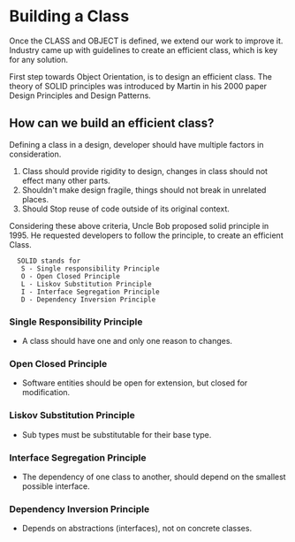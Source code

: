 # Building a Class

Once the CLASS and OBJECT is defined, we extend our work to improve it. Industry came up with guidelines to create an efficient class, which is key for any solution.

First step towards Object Orientation, is to design an efficient class. The theory of SOLID principles was introduced by Martin in his 2000 paper Design Principles and Design Patterns.

## How can we build an efficient class?
Defining a class in a design, developer should have multiple factors in consideration.

1) Class should provide rigidity to design, changes in class should not effect many other parts.
2) Shouldn't make design fragile, things should not break in unrelated places.
3) Should Stop reuse of code outside of its original context.

Considering these above criteria, Uncle Bob proposed solid principle in 1995. He requested developers to follow the principle, to create an efficient Class.

```
  SOLID stands for
   S - Single responsibility Principle
   O - Open Closed Principle
   L - Liskov Substitution Principle
   I - Interface Segregation Principle
   D - Dependency Inversion Principle
```

### Single Responsibility Principle
* A class should have one and only one reason to changes.
### Open Closed Principle
* Software entities should be open for extension, but closed for modification.
### Liskov Substitution Principle
* Sub types must be substitutable for their base type.
### Interface Segregation Principle
* The dependency of one class to another, should depend on the smallest possible interface.
### Dependency Inversion Principle
* Depends on abstractions (interfaces), not on concrete classes.
